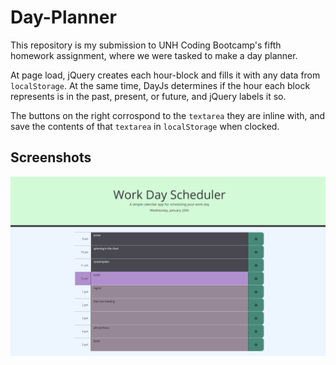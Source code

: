 # Day-Planner

This repository is my submission to UNH Coding Bootcamp's fifth homework assignment, where we were tasked to make a day planner.

At page load, jQuery creates each hour-block and fills it with any data from `localStorage`.
At the same time, DayJs determines if the hour each block represents is in the past, present, or future, and jQuery labels it so.

The buttons on the right corrospond to the `textarea` they are inline with, and save the contents of that `textarea` in `localStorage` when clocked.

## Screenshots

![screenshot](https://github.com/TheTiiiim/Day-Planner/blob/main/assets/images/screenshot.png?raw=true)